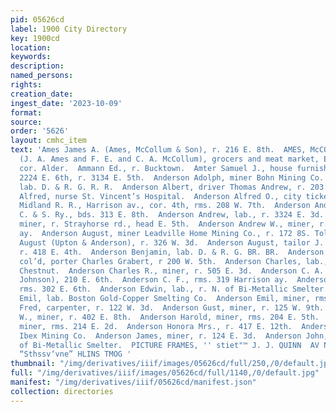 ```yaml
---
pid: 05626cd
label: 1900 City Directory
key: 1900cd
location: 
keywords: 
description: 
named_persons: 
rights: 
creation_date: 
ingest_date: '2023-10-09'
format: 
source: 
order: '5626'
layout: cmhc_item
text: 'Ames James A. (Ames, McCollum & Son), r. 216 E. 8th.  AMES, McCOLLUM & SON,
  (J. A. Ames and F. E. and C. A. McCollum), grocers and meat market, E. 7th, N. W.
  cor. Alder.  Ammann Ed., r. Bucktown.  Amter Samuel J., house furnishing goods,
  2224 E. 6th, r. 3134 E. 5th.  Anderson Adolph, miner Bohn Mining Co.  Anderson A1l.,
  lab. D. & R. G. R. R.  Anderson Albert, driver Thomas Andrew, r. 203 E. 7th.  Anderson
  Alfred, nurse St. Vincent’s Hospital.  Anderson Alfred O., city ticket clk. Colo.
  Midland R. R., Harrison av., cor. 4th, rms. 208 W. 7th.  Anderson Andrew, fireman
  C. & S. Ry., bds. 313 E. 8th.  Anderson Andrew, lab., r. 3324 E. 3d.  Anderson Andrew,
  miner, r. Strayhorse rd., head E. 5th.  Anderson Andrew W., miner, r. 126 S. Toledo
  ay.  Anderson August, miner Leadville Home Mining Co., r. 172 8S. Toledo av.  Anderson
  August (Upton & Anderson), r. 326 W. 3d.  Anderson August, tailor J. L. Jorgensen,
  r. 418 E. 4th.  Anderson Benjamin, lab. D. & R. G. BR. BR.  Anderson Bernard M.,
  col’d, porter Charles Grabert, r 200 W. 5th.  Anderson Charles, lab., rms. 850 W.
  Chestnut.  Anderson Charles R., miner, r. 505 E. 3d.  Anderson C. A. (Anderson &
  Johnson), 210 E. 6th.  Anderson C. F., rms. 319 Harrison ay.  Anderson Ed, miner,
  rms. 302 E. 6th.  Anderson Edwin, lab., r. N. of Bi-Metallic Smelter.  Anderson
  Emil, lab. Boston Gold-Copper Smelting Co.  Anderson Emil, miner, rms. 425 E. 5th.  Anderson
  Fred, carpenter, r. 122 W. 3d.  Anderson Gust, miner, r. 125 W. 9th.  Anderson Gust
  W., miner, r. 402 E. 8th.  Anderson Harold, miner, rms. 204 E. 5th.  Anderson Henry,
  miner, rms. 214 E. 2d.  Anderson Honora Mrs., r. 417 E. 12th.  Anderson H. A., machinist
  Ibex Mining Co.  Anderson James, miner, r. 124 E. 3d.  Anderson John, lab., r. N.
  of Bi-Metallic Smelter.  PICTURE FRAMES, '' stiet"™ J. J. QUINN  AV NOSTOUVH PIG
  “Sthssv‘vne” HLINS TMOG '
thumbnail: "/img/derivatives/iiif/images/05626cd/full/250,/0/default.jpg"
full: "/img/derivatives/iiif/images/05626cd/full/1140,/0/default.jpg"
manifest: "/img/derivatives/iiif/05626cd/manifest.json"
collection: directories
---
```

